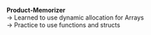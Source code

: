 **Product-Memorizer**  
-> Learned to use dynamic allocation for Arrays  
-> Practice to use functions and structs
